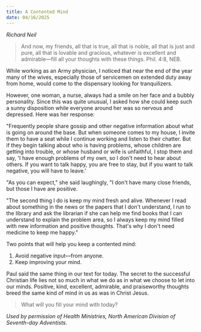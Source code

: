 ```yaml
---
title: A Contented Mind
date: 04/16/2025
---
```


_Richard Neil_

> <p></p>
> And now, my friends, all that is true, all that is noble, all that is just and pure, all that is lovable and gracious, whatever is excellent and admirable—fill all your thoughts with these things. Phil. 4:8, NEB.

While working as an Army physician, I noticed that near the end of the year many of the wives, especially those of servicemen on extended duty away from home, would come to the dispensary looking for tranquilizers.

However, one woman, a nurse, always had a smile on her face and a bubbly personality. Since this was quite unusual, I asked how she could keep such a sunny disposition while everyone around her was so nervous and depressed. Here was her response:

"Frequently people share gossip and other negative information about what is going on around the base. But when someone comes to my house, I invite them to have a seat while I continue working and listen to their chatter. But if they begin talking about who is having problems, whose children are getting into trouble, or whose husband or wife is unfaithful, I stop them and say, 'I have enough problems of my own, so I don't need to hear about others. If you want to talk happy, you are free to stay, but if you want to talk negative, you will have to leave.'

"As you can expect," she said laughingly, "I don't have many close friends, but those I have are positive.

"The second thing I do is keep my mind fresh and alive. Whenever I read about something in the news or the papers that I don't understand, I run to the library and ask the librarian if she can help me find books that I can understand to explain the problem area, so I always keep my mind filled with new information and positive thoughts. That's why I don't need medicine to keep me happy."

Two points that will help you keep a contented mind:

1. Avoid negative input—from anyone.
2. Keep improving your mind.

Paul said the same thing in our text for today. The secret to the successful Christian life lies not so much in what we do as in what we choose to let into our minds. Positive, kind, excellent, admirable, and praiseworthy thoughts breed the same kind of mind in us as was in Christ Jesus.

> <callout></callout>
> What will you fill your mind with today?

_Used by permission of Health Ministries, North American Division of Seventh-day Adventists._